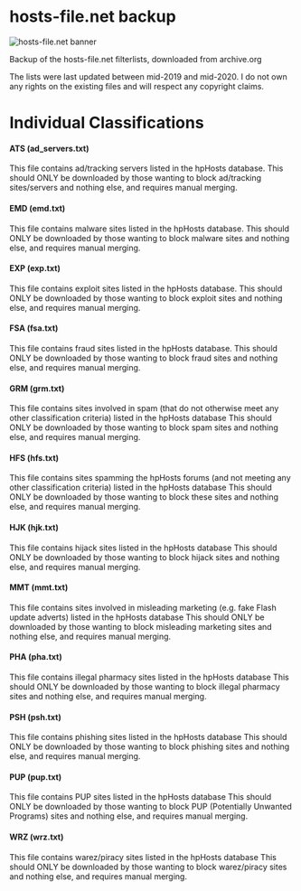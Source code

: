 # hosts-file.net backup

![hosts-file.net banner](https://i.imgur.com/GFC1t5p.png)

Backup of the hosts-file.net filterlists, downloaded from archive.org

The lists were last updated between mid-2019 and mid-2020. I do not own any rights on the existing files and will respect any copyright claims.

# Individual Classifications

#### ATS (ad_servers.txt)
This file contains ad/tracking servers listed in the hpHosts database. This should ONLY be downloaded by those wanting to block ad/tracking sites/servers and nothing else, and requires manual merging.

#### EMD (emd.txt)
This file contains malware sites listed in the hpHosts database. This should ONLY be downloaded by those wanting to block malware sites and nothing else, and requires manual merging.

#### EXP (exp.txt)
This file contains exploit sites listed in the hpHosts database. This should ONLY be downloaded by those wanting to block exploit sites and nothing else, and requires manual merging.

#### FSA (fsa.txt)
This file contains fraud sites listed in the hpHosts database. This should ONLY be downloaded by those wanting to block fraud sites and nothing else, and requires manual merging.

#### GRM (grm.txt)
This file contains sites involved in spam (that do not otherwise meet any other classification criteria) listed in the hpHosts database This should ONLY be downloaded by those wanting to block spam sites and nothing else, and requires manual merging.

#### HFS (hfs.txt)
This file contains sites spamming the hpHosts forums (and not meeting any other classification criteria) listed in the hpHosts database This should ONLY be downloaded by those wanting to block these sites and nothing else, and requires manual merging.

#### HJK (hjk.txt)
This file contains hijack sites listed in the hpHosts database This should ONLY be downloaded by those wanting to block hijack sites and nothing else, and requires manual merging.

#### MMT (mmt.txt)
This file contains sites involved in misleading marketing (e.g. fake Flash update adverts) listed in the hpHosts database This should ONLY be downloaded by those wanting to block misleading marketing sites and nothing else, and requires manual merging.

#### PHA (pha.txt)
This file contains illegal pharmacy sites listed in the hpHosts database This should ONLY be downloaded by those wanting to block illegal pharmacy sites and nothing else, and requires manual merging.

#### PSH (psh.txt)
This file contains phishing sites listed in the hpHosts database This should ONLY be downloaded by those wanting to block phishing sites and nothing else, and requires manual merging.

#### PUP (pup.txt)
This file contains PUP sites listed in the hpHosts database This should ONLY be downloaded by those wanting to block PUP (Potentially Unwanted Programs) sites and nothing else, and requires manual merging.

#### WRZ (wrz.txt)
This file contains warez/piracy sites listed in the hpHosts database This should ONLY be downloaded by those wanting to block warez/piracy sites and nothing else, and requires manual merging.

